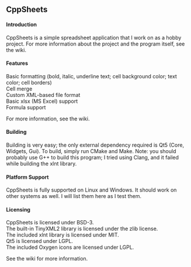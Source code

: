 ## CppSheets

#### Introduction
CppSheets is a simple spreadsheet application that I work on as a hobby project. For more information about the project and the program itself, see the wiki.

#### Features
Basic formatting (bold, italic, underline text; cell background color; text color; cell borders)   
Cell merge   
Custom XML-based file format   
Basic xlsx (MS Excel) support   
Formula support   

For more information, see the wiki.

#### Building
Building is very easy; the only external dependency required is Qt5 (Core, Widgets, Gui). To build, simply run CMake and Make. Note: you should probably use G++ to build this program; I tried using Clang, and it failed while building the xlnt library.

#### Platform Support
CppSheets is fully supported on Linux and Windows. It should work on other systems as well. I will list them here as I test them.

#### Licensing
CppSheets is licensed under BSD-3.   
The built-in TinyXML2 library is licensed under the zlib license.   
The included xlnt library is licensed under MIT.   
Qt5 is licensed under LGPL.   
The included Oxygen icons are licensed under LGPL.   

See the wiki for more information.


